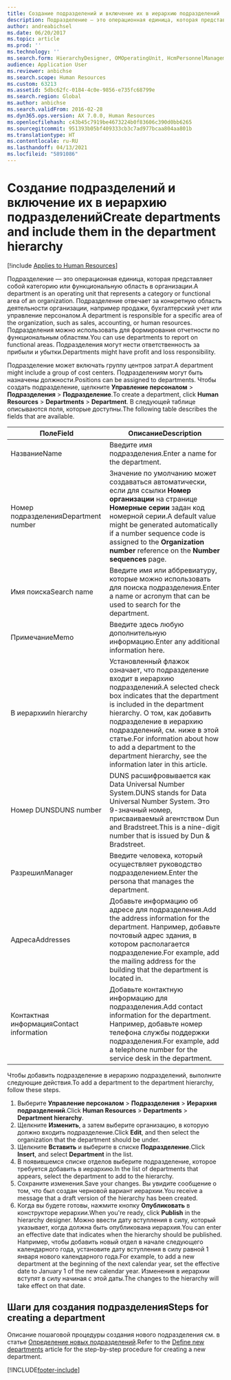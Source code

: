 ```yaml
---
title: Создание подразделений и включение их в иерархию подразделений
description: Подразделение — это операционная единица, которая представляет собой категорию или функциональную область в организации. Подразделение отвечает за конкретную область деятельности организации, например продажи, бухгалтерский учет или управление персоналом. Подразделения можно использовать для формирования отчетности по функциональным областям. Подразделения могут нести ответственность за прибыли и убытки.
author: andreabichsel
ms.date: 06/20/2017
ms.topic: article
ms.prod: ''
ms.technology: ''
ms.search.form: HierarchyDesigner, OMOperatingUnit, HcmPersonnelManagementWorkspace
audience: Application User
ms.reviewer: anbichse
ms.search.scope: Human Resources
ms.custom: 63213
ms.assetid: 5dbc62fc-0184-4c0e-9856-e735fc68799e
ms.search.region: Global
ms.author: anbichse
ms.search.validFrom: 2016-02-28
ms.dyn365.ops.version: AX 7.0.0, Human Resources
ms.openlocfilehash: c43b45c7919be4673224b0f83606c390d0bb6265
ms.sourcegitcommit: 951393b05bf409333cb3c7ad977bcaa804aa801b
ms.translationtype: HT
ms.contentlocale: ru-RU
ms.lasthandoff: 04/13/2021
ms.locfileid: "5891086"
---
```

# <a name="create-departments-and-include-them-in-the-department-hierarchy"></a><span data-ttu-id="61471-106">Создание подразделений и включение их в иерархию подразделений</span><span class="sxs-lookup"><span data-stu-id="61471-106">Create departments and include them in the department hierarchy</span></span>

[!include [Applies to Human Resources](../includes/applies-to-hr.md)]

<span data-ttu-id="61471-107">Подразделение — это операционная единица, которая представляет собой категорию или функциональную область в организации.</span><span class="sxs-lookup"><span data-stu-id="61471-107">A department is an operating unit that represents a category or functional area of an organization.</span></span> <span data-ttu-id="61471-108">Подразделение отвечает за конкретную область деятельности организации, например продажи, бухгалтерский учет или управление персоналом.</span><span class="sxs-lookup"><span data-stu-id="61471-108">A department is responsible for a specific area of the organization, such as sales, accounting, or human resources.</span></span> <span data-ttu-id="61471-109">Подразделения можно использовать для формирования отчетности по функциональным областям.</span><span class="sxs-lookup"><span data-stu-id="61471-109">You can use departments to report on functional areas.</span></span> <span data-ttu-id="61471-110">Подразделения могут нести ответственность за прибыли и убытки.</span><span class="sxs-lookup"><span data-stu-id="61471-110">Departments might have profit and loss responsibility.</span></span>

<span data-ttu-id="61471-111">Подразделение может включать группу центров затрат.</span><span class="sxs-lookup"><span data-stu-id="61471-111">A department might include a group of cost centers.</span></span> <span data-ttu-id="61471-112">Подразделениям могут быть назначены должности.</span><span class="sxs-lookup"><span data-stu-id="61471-112">Positions can be assigned to departments.</span></span> <span data-ttu-id="61471-113">Чтобы создать подразделение, щелкните **Управление персоналом** &gt; **Подразделения** &gt; **Подразделение**.</span><span class="sxs-lookup"><span data-stu-id="61471-113">To create a department, click **Human Resources** &gt; **Departments** &gt; **Department**.</span></span> <span data-ttu-id="61471-114">В следующей таблице описываются поля, которые доступны.</span><span class="sxs-lookup"><span data-stu-id="61471-114">The following table describes the fields that are available.</span></span>

| <span data-ttu-id="61471-115">Поле</span><span class="sxs-lookup"><span data-stu-id="61471-115">Field</span></span>               | <span data-ttu-id="61471-116">Описание</span><span class="sxs-lookup"><span data-stu-id="61471-116">Description</span></span>                                                                                                                                                                                                       |
|---------------------|-------------------------------------------------------------------------------------------------------------------------------------------------------------------------------------------------------------------|
| <span data-ttu-id="61471-117">Название</span><span class="sxs-lookup"><span data-stu-id="61471-117">Name</span></span>                | <span data-ttu-id="61471-118">Введите имя подразделения.</span><span class="sxs-lookup"><span data-stu-id="61471-118">Enter a name for the department.</span></span>                                                                                                                                                                                  |
| <span data-ttu-id="61471-119">Номер подразделения</span><span class="sxs-lookup"><span data-stu-id="61471-119">Department number</span></span>   | <span data-ttu-id="61471-120">Значение по умолчанию может создаваться автоматически, если для ссылки **Номер организации** на странице **Номерные серии** задан код номерной серии.</span><span class="sxs-lookup"><span data-stu-id="61471-120">A default value might be generated automatically if a number sequence code is assigned to the **Organization number** reference on the **Number sequences** page.</span></span>                                                 |
| <span data-ttu-id="61471-121">Имя поиска</span><span class="sxs-lookup"><span data-stu-id="61471-121">Search name</span></span>         | <span data-ttu-id="61471-122">Введите имя или аббревиатуру, которые можно использовать для поиска подразделения.</span><span class="sxs-lookup"><span data-stu-id="61471-122">Enter a name or acronym that can be used to search for the department.</span></span>                                                                                                                                            |
| <span data-ttu-id="61471-123">Примечание</span><span class="sxs-lookup"><span data-stu-id="61471-123">Memo</span></span>                | <span data-ttu-id="61471-124">Введите здесь любую дополнительную информацию.</span><span class="sxs-lookup"><span data-stu-id="61471-124">Enter any additional information here.</span></span>                                                                                                                                                                            |
| <span data-ttu-id="61471-125">В иерархии</span><span class="sxs-lookup"><span data-stu-id="61471-125">In hierarchy</span></span>        | <span data-ttu-id="61471-126">Установленный флажок означает, что подразделение входит в иерархию подразделений.</span><span class="sxs-lookup"><span data-stu-id="61471-126">A selected check box indicates that the department is included in the department hierarchy.</span></span> <span data-ttu-id="61471-127">О том, как добавить подразделение в иерархию подразделений, см. ниже в этой статье.</span><span class="sxs-lookup"><span data-stu-id="61471-127">For information about how to add a department to the department hierarchy, see the information later in this article.</span></span> |
| <span data-ttu-id="61471-128">Номер DUNS</span><span class="sxs-lookup"><span data-stu-id="61471-128">DUNS number</span></span>         | <span data-ttu-id="61471-129">DUNS расшифровывается как Data Universal Number System.</span><span class="sxs-lookup"><span data-stu-id="61471-129">DUNS stands for Data Universal Number System.</span></span> <span data-ttu-id="61471-130">Это 9-значный номер, присваиваемый агентством Dun and Bradstreet.</span><span class="sxs-lookup"><span data-stu-id="61471-130">This is a nine-digit number that is issued by Dun & Bradstreet.</span></span>                                                                                                     |
| <span data-ttu-id="61471-131">Разрешил</span><span class="sxs-lookup"><span data-stu-id="61471-131">Manager</span></span>             | <span data-ttu-id="61471-132">Введите человека, который осуществляет руководство подразделением.</span><span class="sxs-lookup"><span data-stu-id="61471-132">Enter the persona that manages the department.</span></span>                                                                                                                                                                    |
| <span data-ttu-id="61471-133">Адреса</span><span class="sxs-lookup"><span data-stu-id="61471-133">Addresses</span></span>           | <span data-ttu-id="61471-134">Добавьте информацию об адресе для подразделения.</span><span class="sxs-lookup"><span data-stu-id="61471-134">Add the address information for the department.</span></span> <span data-ttu-id="61471-135">Например, добавьте почтовый адрес здания, в котором располагается подразделение.</span><span class="sxs-lookup"><span data-stu-id="61471-135">For example, add the mailing address for the building that the department is located in.</span></span>                                                                          |
| <span data-ttu-id="61471-136">Контактная информация</span><span class="sxs-lookup"><span data-stu-id="61471-136">Contact information</span></span> | <span data-ttu-id="61471-137">Добавьте контактную информацию для подразделения.</span><span class="sxs-lookup"><span data-stu-id="61471-137">Add contact information for the department.</span></span> <span data-ttu-id="61471-138">Например, добавьте номер телефона службы поддержки подразделения.</span><span class="sxs-lookup"><span data-stu-id="61471-138">For example, add a telephone number for the service desk in the department.</span></span>                                                                                           |

<span data-ttu-id="61471-139">Чтобы добавить подразделение в иерархию подразделений, выполните следующие действия.</span><span class="sxs-lookup"><span data-stu-id="61471-139">To add a department to the department hierarchy, follow these steps.</span></span>

1.  <span data-ttu-id="61471-140">Выберите **Управление персоналом** &gt; **Подразделения** &gt; **Иерархия подразделений**.</span><span class="sxs-lookup"><span data-stu-id="61471-140">Click **Human Resources** &gt; **Departments** &gt; **Department hierarchy**.</span></span>
2.  <span data-ttu-id="61471-141">Щелкните **Изменить**, а затем выберите организацию, в которую должно входить подразделение.</span><span class="sxs-lookup"><span data-stu-id="61471-141">Click **Edit**, and then select the organization that the department should be under.</span></span>
3.  <span data-ttu-id="61471-142">Щелкните **Вставить** и выберите в списке **Подразделение**.</span><span class="sxs-lookup"><span data-stu-id="61471-142">Click **Insert**, and select **Department** in the list.</span></span>
4.  <span data-ttu-id="61471-143">В появившемся списке отделов выберите подразделение, которое требуется добавить в иерархию.</span><span class="sxs-lookup"><span data-stu-id="61471-143">In the list of departments that appears, select the department to add to the hierarchy.</span></span>
5.  <span data-ttu-id="61471-144">Сохраните изменения.</span><span class="sxs-lookup"><span data-stu-id="61471-144">Save your changes.</span></span> <span data-ttu-id="61471-145">Вы увидите сообщение о том, что был создан черновой вариант иерархии.</span><span class="sxs-lookup"><span data-stu-id="61471-145">You receive a message that a draft version of the hierarchy has been created.</span></span>
6.  <span data-ttu-id="61471-146">Когда вы будете готовы, нажмите кнопку **Опубликовать** в конструкторе иерархии.</span><span class="sxs-lookup"><span data-stu-id="61471-146">When you're ready, click **Publish** in the hierarchy designer.</span></span> <span data-ttu-id="61471-147">Можно ввести дату вступления в силу, который указывает, когда должна быть опубликована иерархия.</span><span class="sxs-lookup"><span data-stu-id="61471-147">You can enter an effective date that indicates when the hierarchy should be published.</span></span> <span data-ttu-id="61471-148">Например, чтобы добавить новый отдел в начале следующего календарного года, установите дату вступления в силу равной 1 января нового календарного года.</span><span class="sxs-lookup"><span data-stu-id="61471-148">For example, to add a new department at the beginning of the next calendar year, set the effective date to January 1 of the new calendar year.</span></span> <span data-ttu-id="61471-149">Изменения в иерархии вступят в силу начиная с этой даты.</span><span class="sxs-lookup"><span data-stu-id="61471-149">The changes to the hierarchy will take effect on that date.</span></span>

## <a name="steps-for-creating-a-department"></a><span data-ttu-id="61471-150">Шаги для создания подразделения</span><span class="sxs-lookup"><span data-stu-id="61471-150">Steps for creating a department</span></span>
<span data-ttu-id="61471-151">Описание пошаговой процедуры создания нового подразделения см. в статье [Определение новых подразделений](./hr-personnel-define-departments.md).</span><span class="sxs-lookup"><span data-stu-id="61471-151">Refer to the [Define new departments](./hr-personnel-define-departments.md) article for the step-by-step procedure for creating a new department.</span></span> 


[!INCLUDE[footer-include](../includes/footer-banner.md)]